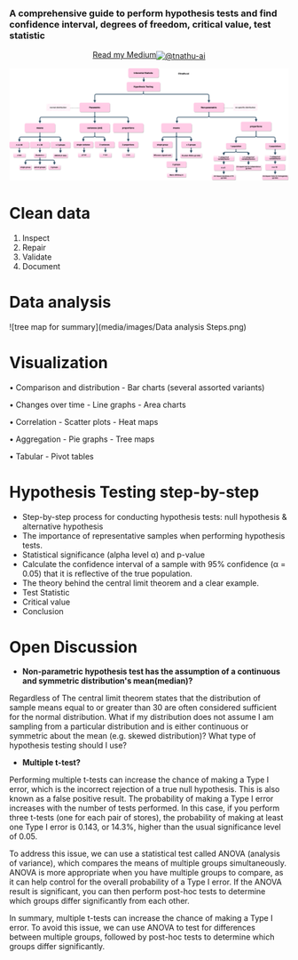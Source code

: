### A comprehensive guide to perform hypothesis tests and find confidence interval, degrees of freedom, critical value, test statistic

<p align="center">
<a href="https://tnathu-ai.medium.com/parametric-and-non-parametric-tests-case-study-in-python-1b647c1df3af" target="blank">Read my Medium<img align="center" src="https://raw.githubusercontent.com/rahuldkjain/github-profile-readme-generator/master/src/images/icons/Social/medium.svg" alt="@tnathu-ai" height="30" width="40" /></a>
</p>

![tree map for summary](media/images/hypothesis-testing.png)

# Clean data
1. Inspect
2. Repair
3. Validate
4. Document

# Data analysis

![tree map for summary](media/images/Data analysis Steps.png)

# Visualization

• Comparison and distribution
    - Bar charts (several assorted variants)
    
• Changes over time
    - Line graphs
    - Area charts
    
• Correlation
    - Scatter plots
    - Heat maps
    
• Aggregation
    - Pie graphs
    - Tree maps
    
• Tabular
    - Pivot tables




# Hypothesis Testing step-by-step
+ Step-by-step process for conducting hypothesis tests: null hypothesis & alternative hypothesis
+ The importance of representative samples when performing hypothesis tests.
+ Statistical significance (alpha level α) and p-value
+ Calculate the confidence interval of a sample with 95% confidence (α = 0.05) that it is reflective of the true population.
+ The theory behind the central limit theorem and a clear example.
+ Test Statistic
+ Critical value
+ Conclusion



# Open Discussion

+ **Non-parametric hypothesis test has the assumption of a continuous and symmetric distribution's mean(median)?**

Regardless of The central limit theorem states that the distribution of sample means equal to or greater than 30 are often considered sufficient for the normal distribution. What if my distribution does not assume I am sampling from a particular distribution and is either continuous or symmetric about the mean (e.g. skewed distribution)? What type of hypothesis testing should I use?


+ **Multiple t-test?**

Performing multiple t-tests can increase the chance of making a Type I error, which is the incorrect rejection of a true null hypothesis. This is also known as a false positive result. The probability of making a Type I error increases with the number of tests performed. In this case, if you perform three t-tests (one for each pair of stores), the probability of making at least one Type I error is 0.143, or 14.3%, higher than the usual significance level of 0.05.

To address this issue, we can use a statistical test called ANOVA (analysis of variance), which compares the means of multiple groups simultaneously. ANOVA is more appropriate when you have multiple groups to compare, as it can help control for the overall probability of a Type I error. If the ANOVA result is significant, you can then perform post-hoc tests to determine which groups differ significantly from each other.

In summary, multiple t-tests can increase the chance of making a Type I error. To avoid this issue, we can use ANOVA to test for differences between multiple groups, followed by post-hoc tests to determine which groups differ significantly.


